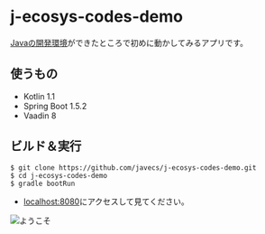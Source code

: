 # j-ecosys-codes-demo
[Javaの開発環境](https://github.com/javecs/j-ecosys)ができたところで初めに動かしてみるアプリです。

## 使うもの
- Kotlin 1.1
- Spring Boot 1.5.2
- Vaadin 8

## ビルド＆実行
```
$ git clone https://github.com/javecs/j-ecosys-codes-demo.git
$ cd j-ecosys-codes-demo
$ gradle bootRun
```
- [localhost:8080](http://localhost:8080/)にアクセスして見てください。

![ようこそ](http://i.imgur.com/LhNHfLo.png)
